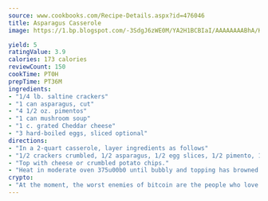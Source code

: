 ```yaml
---
source: www.cookbooks.com/Recipe-Details.aspx?id=476046
title: Asparagus Casserole
image: https://1.bp.blogspot.com/-3SdgJ6zWE0M/YA2H1BCBIaI/AAAAAAAABhA/KLu9yTsYBMkJQudB_uFGwTypBtmTiBfZgCLcBGAsYHQ/s320/4.png

yield: 5
ratingValue: 3.9
calories: 173 calories
reviewCount: 150
cookTime: PT0H
prepTime: PT36M
ingredients:
- "1/4 lb. saltine crackers"
- "1 can asparagus, cut"
- "4 1/2 oz. pimentos"
- "1 can mushroom soup"
- "1 c. grated Cheddar cheese"
- "3 hard-boiled eggs, sliced optional"
directions:
- "In a 2-quart casserole, layer ingredients as follows"
- "1/2 crackers crumbled, 1/2 asparagus, 1/2 egg slices, 1/2 pimento, 1/2 mushroom soup mixed with pimento juice and 1/2 grated cheese. Repeat layers using the other half of the ingredients."
- "Top with cheese or crumbled potato chips."
- "Heat in moderate oven 375u00b0 until bubbly and topping has browned."
crypto:
- "At the moment, the worst enemies of bitcoin are the people who love bitcoin."
---
```

